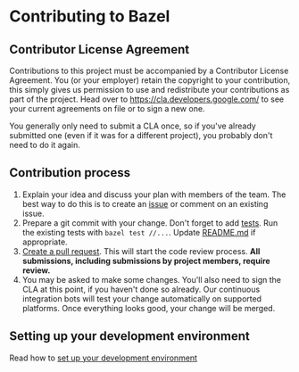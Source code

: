 # Contributing to Bazel

## Contributor License Agreement

Contributions to this project must be accompanied by a Contributor License
Agreement. You (or your employer) retain the copyright to your contribution,
this simply gives us permission to use and redistribute your contributions as
part of the project. Head over to <https://cla.developers.google.com/> to see
your current agreements on file or to sign a new one.

You generally only need to submit a CLA once, so if you've already submitted one
(even if it was for a different project), you probably don't need to do it
again.

## Contribution process

1. Explain your idea and discuss your plan with members of the team.
   The best way to do this is to create an [issue][issue-tracker] or
   comment on an existing issue.
1. Prepare a git commit with your change. Don't forget to
   add [tests][tests]. Run the existing tests with `bazel test //...`.
   Update [README.md](./README.md) if appropriate.
1. [Create a pull request](https://help.github.com/articles/creating-a-pull-request/).
   This will start the code review process. **All submissions,
   including submissions by project members, require review.**
1. You may be asked to make some changes. You'll also need to sign the
   CLA at this point, if you haven't done so already. Our continuous
   integration bots will test your change automatically on supported
   platforms. Once everything looks good, your change will be merged.

[issue-tracker]: https://github.com/tweag/rules_sh/issues
[tests]: https://github.com/tweag/rules_sh/tree/master/tests

## Setting up your development environment

Read how to [set up your development environment](https://bazel.build/contributing.html)
